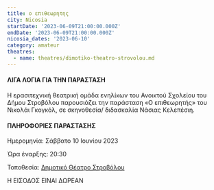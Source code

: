 ```yaml
---
title: ο επιθεωρητης
city: Nicosia
startDate: '2023-06-09T21:00:00.000Z'
endDate: '2023-06-09T21:00:00.000Z'
nicosia_dates: '2023-06-10'
category: amateur
theatres:
  - name: theatres/dimotiko-theatro-strovolou.md
---
```



#### ΛΙΓΑ ΛΟΓΙΑ ΓΙΑ ΤΗΝ ΠΑΡΑΣΤΑΣΗ

Η ερασιτεχνική θεατρική ομάδα ενηλίκων του Ανοικτού Σχολείου του Δήμου Στροβόλου παρουσιάζει την
παράσταση «Ο επιθεωρητής» του Νικολάι Γκογκόλ, σε σκηνοθεσία/ διδασκαλία Νάσιας Κελεπέσιη.

#### ΠΛΗΡΟΦΟΡΙΕΣ ΠΑΡΑΣΤΑΣΗΣ

Ημερομηνία: Σάββατο 10 Ιουνίου 2023

Ώρα έναρξης: 20:30

Τοποθεσία: [Δημοτικό Θέατρο Στροβόλου](?#map)

Η ΕΙΣΟΔΟΣ ΕΙΝΑΙ ΔΩΡΕΑΝ







